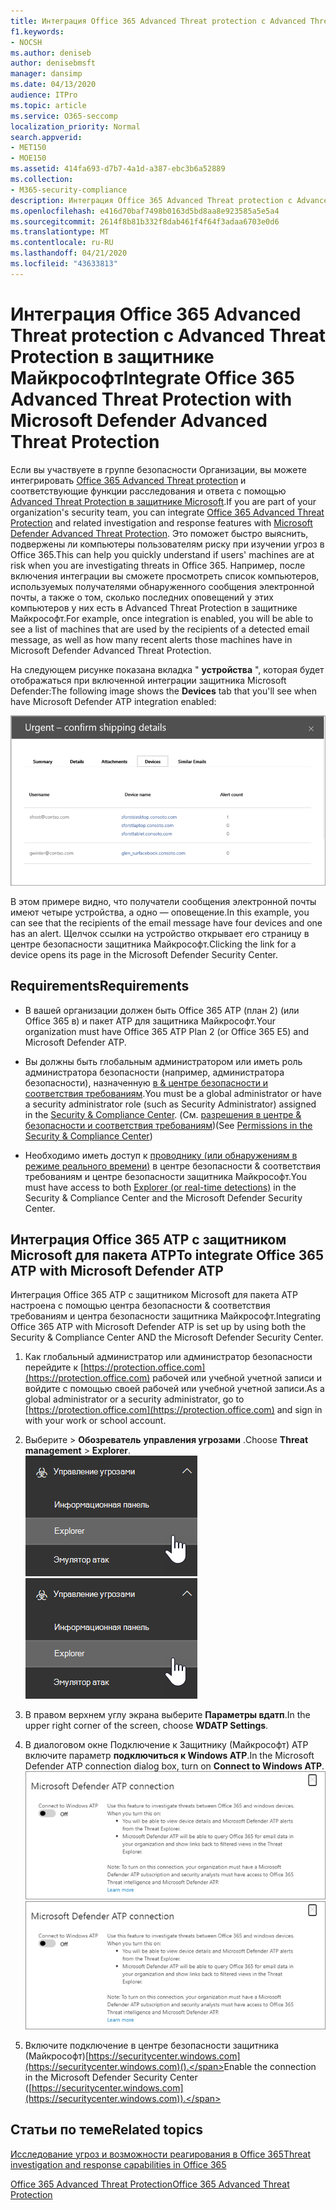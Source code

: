 ```yaml
---
title: Интеграция Office 365 Advanced Threat protection с Advanced Threat Protection в защитнике Майкрософт
f1.keywords:
- NOCSH
ms.author: deniseb
author: denisebmsft
manager: dansimp
ms.date: 04/13/2020
audience: ITPro
ms.topic: article
ms.service: O365-seccomp
localization_priority: Normal
search.appverid:
- MET150
- MOE150
ms.assetid: 414fa693-d7b7-4a1d-a387-ebc3b6a52889
ms.collection:
- M365-security-compliance
description: Интеграция Office 365 Advanced Threat protection с Advanced Threat Protection в защитнике Майкрософт для просмотра подробных сведений об управлении угрозами.
ms.openlocfilehash: e416d70baf7498b0163d5bd8aa8e923585a5e5a4
ms.sourcegitcommit: 2614f8b81b332f8dab461f4f64f3adaa6703e0d6
ms.translationtype: MT
ms.contentlocale: ru-RU
ms.lasthandoff: 04/21/2020
ms.locfileid: "43633813"
---
```

# <a name="integrate-office-365-advanced-threat-protection-with-microsoft-defender-advanced-threat-protection"></a><span data-ttu-id="d1e65-103">Интеграция Office 365 Advanced Threat protection с Advanced Threat Protection в защитнике Майкрософт</span><span class="sxs-lookup"><span data-stu-id="d1e65-103">Integrate Office 365 Advanced Threat Protection with Microsoft Defender Advanced Threat Protection</span></span>

<span data-ttu-id="d1e65-104">Если вы участвуете в группе безопасности Организации, вы можете интегрировать [Office 365 Advanced Threat protection](office-365-atp.md) и соответствующие функции расследования и ответа с помощью [Advanced Threat Protection в защитнике Microsoft](https://docs.microsoft.com/windows/security/threat-protection/microsoft-defender-atp/microsoft-defender-advanced-threat-protection).</span><span class="sxs-lookup"><span data-stu-id="d1e65-104">If you are part of your organization's security team, you can integrate [Office 365 Advanced Threat Protection](office-365-atp.md) and related investigation and response features with [Microsoft Defender Advanced Threat Protection](https://docs.microsoft.com/windows/security/threat-protection/microsoft-defender-atp/microsoft-defender-advanced-threat-protection).</span></span> <span data-ttu-id="d1e65-105">Это поможет быстро выяснить, подвержены ли компьютеры пользователям риску при изучении угроз в Office 365.</span><span class="sxs-lookup"><span data-stu-id="d1e65-105">This can help you quickly understand if users' machines are at risk when you are investigating threats in Office 365.</span></span> <span data-ttu-id="d1e65-106">Например, после включения интеграции вы сможете просмотреть список компьютеров, используемых получателями обнаруженного сообщения электронной почты, а также о том, сколько последних оповещений у этих компьютеров у них есть в Advanced Threat Protection в защитнике Майкрософт.</span><span class="sxs-lookup"><span data-stu-id="d1e65-106">For example, once integration is enabled, you will be able to see a list of machines that are used by the recipients of a detected email message, as well as how many recent alerts those machines have in Microsoft Defender Advanced Threat Protection.</span></span>
  
<span data-ttu-id="d1e65-107">На следующем рисунке показана вкладка " **устройства** ", которая будет отображаться при включенной интеграции защитника Microsoft Defender:</span><span class="sxs-lookup"><span data-stu-id="d1e65-107">The following image shows the **Devices** tab that you'll see when have Microsoft Defender ATP integration enabled:</span></span>
  
![Когда включен пакет ATP для защитника, вы можете просмотреть список устройств с оповещениями.](../../media/fec928ea-8f0c-44d7-80b9-a2e0a8cd4e89.PNG)
  
<span data-ttu-id="d1e65-109">В этом примере видно, что получатели сообщения электронной почты имеют четыре устройства, а одно — оповещение.</span><span class="sxs-lookup"><span data-stu-id="d1e65-109">In this example, you can see that the recipients of the email message have four devices and one has an alert.</span></span> <span data-ttu-id="d1e65-110">Щелчок ссылки на устройство открывает его страницу в центре безопасности защитника Майкрософт.</span><span class="sxs-lookup"><span data-stu-id="d1e65-110">Clicking the link for a device opens its page in the Microsoft Defender Security Center.</span></span>
  
## <a name="requirements"></a><span data-ttu-id="d1e65-111">Requirements</span><span class="sxs-lookup"><span data-stu-id="d1e65-111">Requirements</span></span>

- <span data-ttu-id="d1e65-112">В вашей организации должен быть Office 365 ATP (план 2) (или Office 365 в) и пакет ATP для защитника Майкрософт.</span><span class="sxs-lookup"><span data-stu-id="d1e65-112">Your organization must have Office 365 ATP Plan 2 (or Office 365 E5) and Microsoft Defender ATP.</span></span>
    
- <span data-ttu-id="d1e65-113">Вы должны быть глобальным администратором или иметь роль администратора безопасности (например, администратора безопасности), назначенную [в &amp; центре безопасности и соответствия требованиям](https://protection.office.com).</span><span class="sxs-lookup"><span data-stu-id="d1e65-113">You must be a global administrator or have a security administrator role (such as Security Administrator) assigned in the [Security &amp; Compliance Center](https://protection.office.com).</span></span> <span data-ttu-id="d1e65-114">(См. [разрешения в центре &amp; безопасности и соответствия требованиям](permissions-in-the-security-and-compliance-center.md))</span><span class="sxs-lookup"><span data-stu-id="d1e65-114">(See [Permissions in the Security &amp; Compliance Center](permissions-in-the-security-and-compliance-center.md))</span></span>
    
- <span data-ttu-id="d1e65-115">Необходимо иметь доступ к [проводнику (или обнаружениям в режиме реального времени)](threat-explorer.md) в центре безопасности & соответствия требованиям и центре безопасности защитника Майкрософт.</span><span class="sxs-lookup"><span data-stu-id="d1e65-115">You must have access to both [Explorer (or real-time detections)](threat-explorer.md) in the Security & Compliance Center and the Microsoft Defender Security Center.</span></span>
    
## <a name="to-integrate-office-365-atp-with-microsoft-defender-atp"></a><span data-ttu-id="d1e65-116">Интеграция Office 365 ATP с защитником Microsoft для пакета ATP</span><span class="sxs-lookup"><span data-stu-id="d1e65-116">To integrate Office 365 ATP with Microsoft Defender ATP</span></span>

<span data-ttu-id="d1e65-117">Интеграция Office 365 ATP с защитником Microsoft для пакета ATP настроена с помощью центра безопасности & соответствия требованиям и центра безопасности защитника Майкрософт.</span><span class="sxs-lookup"><span data-stu-id="d1e65-117">Integrating Office 365 ATP with Microsoft Defender ATP is set up by using both the Security & Compliance Center AND the Microsoft Defender Security Center.</span></span>
  
1. <span data-ttu-id="d1e65-118">Как глобальный администратор или администратор безопасности перейдите к [https://protection.office.com](https://protection.office.com) рабочей или учебной учетной записи и войдите с помощью своей рабочей или учебной учетной записи.</span><span class="sxs-lookup"><span data-stu-id="d1e65-118">As a global administrator or a security administrator, go to [https://protection.office.com](https://protection.office.com) and sign in with your work or school account.</span></span>
    
2. <span data-ttu-id="d1e65-119">Выберите \> **Обозреватель** **управления угрозами** .</span><span class="sxs-lookup"><span data-stu-id="d1e65-119">Choose **Threat management** \> **Explorer**.</span></span><br><span data-ttu-id="d1e65-120">![Проводник в меню "Управление угрозами"](../../media/ThreatMgmt-Explorer-nav.png)</span><span class="sxs-lookup"><span data-stu-id="d1e65-120">![Explorer in Threat Management menu](../../media/ThreatMgmt-Explorer-nav.png)</span></span><br>
    
3. <span data-ttu-id="d1e65-121">В правом верхнем углу экрана выберите **Параметры вдатп**.</span><span class="sxs-lookup"><span data-stu-id="d1e65-121">In the upper right corner of the screen, choose **WDATP Settings**.</span></span>
    
4. <span data-ttu-id="d1e65-122">В диалоговом окне Подключение к Защитнику (Майкрософт) ATP включите параметр **подключиться к Windows ATP**.</span><span class="sxs-lookup"><span data-stu-id="d1e65-122">In the Microsoft Defender ATP connection dialog box, turn on **Connect to Windows ATP**.</span></span><br><span data-ttu-id="d1e65-123">![Подключение к Microsoft Defender ATP](../../media/Explorer-WDATPConnection-dialog.png)</span><span class="sxs-lookup"><span data-stu-id="d1e65-123">![Microsoft Defender ATP connection](../../media/Explorer-WDATPConnection-dialog.png)</span></span><br>
    
5. <span data-ttu-id="d1e65-124">Включите подключение в центре безопасности защитника (Майкрософт)[https://securitycenter.windows.com](https://securitycenter.windows.com)().</span><span class="sxs-lookup"><span data-stu-id="d1e65-124">Enable the connection in the Microsoft Defender Security Center ([https://securitycenter.windows.com](https://securitycenter.windows.com)).</span></span>

## <a name="related-topics"></a><span data-ttu-id="d1e65-125">Статьи по теме</span><span class="sxs-lookup"><span data-stu-id="d1e65-125">Related topics</span></span>

[<span data-ttu-id="d1e65-126">Исследование угроз и возможности реагирования в Office 365</span><span class="sxs-lookup"><span data-stu-id="d1e65-126">Threat investigation and response capabilities in Office 365</span></span>](office-365-ti.md)
  
[<span data-ttu-id="d1e65-127">Office 365 Advanced Threat Protection</span><span class="sxs-lookup"><span data-stu-id="d1e65-127">Office 365 Advanced Threat Protection</span></span>](office-365-atp.md)
  

